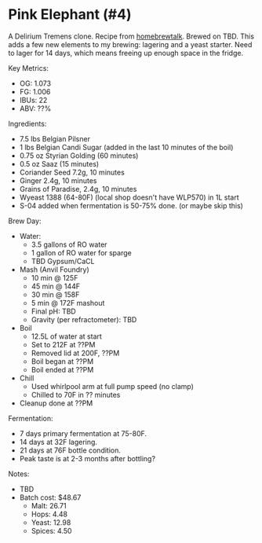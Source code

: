 # Pink Elephant (#4)

A Delirium Tremens clone.
Recipe from [homebrewtalk](https://www.homebrewtalk.com/threads/pink-elephant-delirium-tremens-clone.112957/).
Brewed on TBD. This adds a few new elements to my brewing: lagering and
a yeast starter. 
Need to lager for 14 days, which means freeing up enough space in the fridge.

Key Metrics:

 * OG: 1.073
 * FG: 1.006
 * IBUs: 22
 * ABV: ??%

Ingredients:

 * 7.5 lbs Belgian Pilsner
 * 1 lbs Belgian Candi Sugar (added in the last 10 minutes of the boil)
 * 0.75 oz Styrian Golding (60 minutes)
 * 0.5 oz Saaz (15 minutes)
 * Coriander Seed 7.2g, 10 minutes
 * Ginger 2.4g, 10 minutes
 * Grains of Paradise, 2.4g, 10 minutes
 * Wyeast 1388 (64-80F) (local shop doesn't have WLP570) in 1L start
 * S-04 added when fermentation is 50-75% done. (or maybe skip this)

Brew Day:

 * Water:
   * 3.5 gallons of RO water
   * 1 gallon of RO water for sparge
   * TBD Gypsum/CaCL
 * Mash (Anvil Foundry)
   * 10 min @ 125F
   * 45 min @ 144F
   * 30 min @ 158F
   * 5 min @ 172F mashout
   * Final pH: TBD
   * Gravity (per refractometer): TBD
 * Boil
   * 12.5L of water at start
   * Set to 212F at ??PM
   * Removed lid at 200F, ??PM
   * Boil began at ??PM
   * Boil ended at ??PM
 * Chill
   * Used whirlpool arm at full pump speed (no clamp)
   * Chilled to 70F in ?? minutes
 * Cleanup done at ??PM

Fermentation:

 * 7 days primary fermentation at 75-80F.
 * 14 days at 32F lagering.
 * 21 days at 76F bottle condition.
 * Peak taste is at 2-3 months after bottling?

Notes:

 * TBD
 * Batch cost: $48.67
   * Malt: 26.71
   * Hops: 4.48
   * Yeast: 12.98
   * Spices: 4.50
